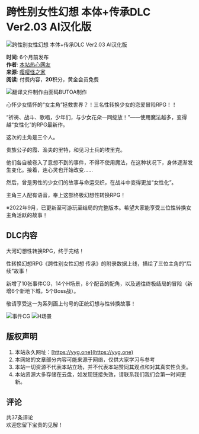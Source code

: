 # 跨性别女性幻想 本体+传承DLC Ver2.03 AI汉化版

![跨性别女性幻想 本体+传承DLC Ver2.03 AI汉化版](https://iwtf1.caching.ovh/to/that/2024/08/29/image-990-c7d9bfced89d0860b.jpg)

**时间**: 6个月前发布  
**作者**: [本站热心网友](https://yyg.one/author/31181)  
**来源**: [嘤嘤怪之家](https://yyg.one/5082.html)  
**阅读**: 付费内容，**20**积分，黄金会员免费

![翻译文件制作由面码BUTOA制作](https://iwtf1.caching.ovh/to/that/2024/08/29/image-990-c7d9bfced89d0860b.jpg)

心怀少女情怀的“女主角”拯救世界？！三名性转换少女的恋爱冒险RPG！！

“祈祷、战斗、歌唱，少年们，与少女花朵一同绽放！”——使用魔法越多，变得越“女性化”的RPG最新作。

这次的主角是三个人。

贵族公子的霞、渔夫的里特，和见习士兵的埃里克。

他们各自被卷入了意想不到的事件，不得不使用魔法，在这种状况下，身体逐渐发生变化。接着，连心灵也开始改变……

然后，曾是男性的少女们的故事与命运交织，在战斗中变得更加“女性化”。

主角三人配有语音，奉上这部终极幻想性转换RPG！

※2022年9月，已更新至可游玩至结局的完整版本。希望大家能享受三位性转换女主角活跃的故事！

## DLC内容

大河幻想性转换RPG，终于完结！

性转换幻想RPG《跨性别女性幻想 传承》的附录数据上线，描绘了三位主角的“后续”故事！

新增了10张事件CG，14个H场景，8个配音的配角，以及通往终极结局的冒险（新增6个新地下城，5个Boss战）。

敬请享受这一为系列画上句号的正统幻想与性转换故事！

![事件CG](https://iwtf1.caching.ovh/to/that/2024/08/29/RJ01248276_img_smp4d1e545bd853c6e1b.webp)
![H场景](https://iwtf1.caching.ovh/to/that/2024/08/29/211152mz521scca0yf1dftd36110a945628543.jpg)

## 版权声明

1. 本站永久网址：[https://yyg.one](https://yyg.one)  
2. 本网站的文章部分内容可能来源于网络，仅供大家学习与参考  
3. 本站一切资源不代表本站立场，并不代表本站赞同其观点和对其真实性负责。  
4. 本站资源大多存储在云盘，如发现链接失效，请联系我们我们会第一时间更新。  

## 评论

共37条评论  
欢迎您留下宝贵的见解！